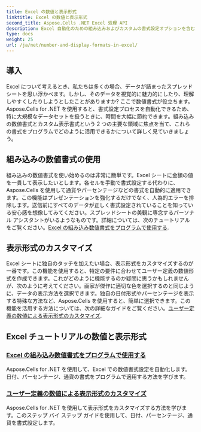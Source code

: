 ```yaml
---
title: Excel の数値と表示形式
linktitle: Excel の数値と表示形式
second_title: Aspose.Cells .NET Excel 処理 API
description: Excel 自動化のための組み込みおよびカスタムの書式設定オプションを含む、数値と表示形式に関する Aspose.Cells for .NET チュートリアルをご覧ください。
type: docs
weight: 25
url: /ja/net/number-and-display-formats-in-excel/
---
```

## 導入

Excel について考えるとき、私たちは多くの場合、データが詰まったスプレッドシートを思い浮かべます。しかし、そのデータを視覚的に魅力的にしたり、理解しやすくしたりしようとしたことがありますか? ここで数値書式が役立ちます。Aspose.Cells for .NET を使用すると、書式設定プロセスを自動化できるため、特に大規模なデータセットを扱うときに、時間を大幅に節約できます。組み込みの数値書式とカスタム表示書式という 2 つの主要な領域に焦点を当て、これらの書式をプログラムでどのように活用できるかについて詳しく見ていきましょう。

## 組み込みの数値書式の使用

組み込みの数値書式を使い始めるのは非常に簡単です。Excel シートに金額の値を一貫して表示したいとします。各セルを手動で書式設定する代わりに、Aspose.Cells を使用して通貨やパーセンテージなどの書式を自動的に適用できます。この機能はプレゼンテーションを強化するだけでなく、人為的エラーを排除します。送信前にすべてのデータが正しく書式設定されていることを知っている安心感を想像してみてください。スプレッドシートの美観に専念するパーソナル アシスタントがいるようなものです。詳細については、次のチュートリアルをご覧ください。[Excel の組み込み数値書式をプログラムで使用する](./using-built-in-number-formats/).

## 表示形式のカスタマイズ

Excel シートに独自のタッチを加えたい場合、表示形式をカスタマイズするのが一番です。この機能を使用すると、特定の要件に合わせてユーザー定義の数値形式を作成できます。これがどのように機能するのか疑問に思うかもしれませんが、次のように考えてください。画家が傑作に適切な色を選択するのと同じように、データの表示方法を選択できます。独自の日付形式やパーセンテージを表示する特殊な方法など、Aspose.Cells を使用すると、簡単に選択できます。この機能を活用する方法については、次の詳細なガイドをご覧ください。[ユーザー定義の数値による表示形式のカスタマイズ](./customizing-display-formats-with-user-defined-numbers/).

## Excel チュートリアルの数値と表示形式
### [Excel の組み込み数値書式をプログラムで使用する](./using-built-in-number-formats/)
Aspose.Cells for .NET を使用して、Excel での数値書式設定を自動化します。日付、パーセンテージ、通貨の書式をプログラムで適用する方法を学びます。
### [ユーザー定義の数値による表示形式のカスタマイズ](./customizing-display-formats-with-user-defined-numbers/)
Aspose.Cells for .NET を使用して表示形式をカスタマイズする方法を学びます。このステップ バイ ステップ ガイドを使用して、日付、パーセンテージ、通貨を書式設定します。